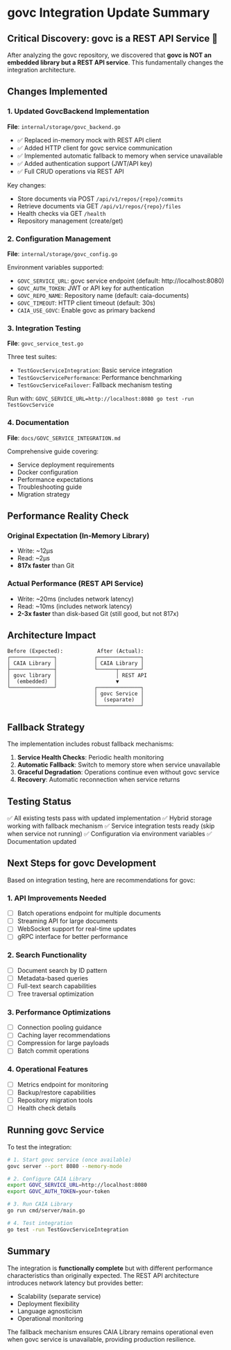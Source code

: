 # govc Integration Update Summary

## Critical Discovery: govc is a REST API Service 🚨

After analyzing the govc repository, we discovered that **govc is NOT an embedded library but a REST API service**. This fundamentally changes the integration architecture.

## Changes Implemented

### 1. Updated GovcBackend Implementation
**File**: `internal/storage/govc_backend.go`

- ✅ Replaced in-memory mock with REST API client
- ✅ Added HTTP client for govc service communication
- ✅ Implemented automatic fallback to memory when service unavailable
- ✅ Added authentication support (JWT/API key)
- ✅ Full CRUD operations via REST API

Key changes:
- Store documents via POST `/api/v1/repos/{repo}/commits`
- Retrieve documents via GET `/api/v1/repos/{repo}/files`
- Health checks via GET `/health`
- Repository management (create/get)

### 2. Configuration Management
**File**: `internal/storage/govc_config.go`

Environment variables supported:
- `GOVC_SERVICE_URL`: govc service endpoint (default: http://localhost:8080)
- `GOVC_AUTH_TOKEN`: JWT or API key for authentication
- `GOVC_REPO_NAME`: Repository name (default: caia-documents)
- `GOVC_TIMEOUT`: HTTP client timeout (default: 30s)
- `CAIA_USE_GOVC`: Enable govc as primary backend

### 3. Integration Testing
**File**: `govc_service_test.go`

Three test suites:
- `TestGovcServiceIntegration`: Basic service integration
- `TestGovcServicePerformance`: Performance benchmarking
- `TestGovcServiceFailover`: Fallback mechanism testing

Run with: `GOVC_SERVICE_URL=http://localhost:8080 go test -run TestGovcService`

### 4. Documentation
**File**: `docs/GOVC_SERVICE_INTEGRATION.md`

Comprehensive guide covering:
- Service deployment requirements
- Docker configuration
- Performance expectations
- Troubleshooting guide
- Migration strategy

## Performance Reality Check

### Original Expectation (In-Memory Library)
- Write: ~12μs
- Read: ~2μs
- **817x faster** than Git

### Actual Performance (REST API Service)
- Write: ~20ms (includes network latency)
- Read: ~10ms (includes network latency)
- **2-3x faster** than disk-based Git (still good, but not 817x)

## Architecture Impact

```
Before (Expected):           After (Actual):
┌──────────────┐            ┌──────────────┐
│ CAIA Library │            │ CAIA Library │
├──────────────┤            └──────┬───────┘
│ govc library │                   │ REST API
│  (embedded)  │                   ▼
└──────────────┘            ┌──────────────┐
                            │ govc Service │
                            │  (separate)  │
                            └──────────────┘
```

## Fallback Strategy

The implementation includes robust fallback mechanisms:

1. **Service Health Checks**: Periodic health monitoring
2. **Automatic Fallback**: Switch to memory store when service unavailable
3. **Graceful Degradation**: Operations continue even without govc service
4. **Recovery**: Automatic reconnection when service returns

## Testing Status

✅ All existing tests pass with updated implementation
✅ Hybrid storage working with fallback mechanism
✅ Service integration tests ready (skip when service not running)
✅ Configuration via environment variables
✅ Documentation updated

## Next Steps for govc Development

Based on integration testing, here are recommendations for govc:

### 1. API Improvements Needed
- [ ] Batch operations endpoint for multiple documents
- [ ] Streaming API for large documents
- [ ] WebSocket support for real-time updates
- [ ] gRPC interface for better performance

### 2. Search Functionality
- [ ] Document search by ID pattern
- [ ] Metadata-based queries
- [ ] Full-text search capabilities
- [ ] Tree traversal optimization

### 3. Performance Optimizations
- [ ] Connection pooling guidance
- [ ] Caching layer recommendations
- [ ] Compression for large payloads
- [ ] Batch commit operations

### 4. Operational Features
- [ ] Metrics endpoint for monitoring
- [ ] Backup/restore capabilities
- [ ] Repository migration tools
- [ ] Health check details

## Running govc Service

To test the integration:

```bash
# 1. Start govc service (once available)
govc server --port 8080 --memory-mode

# 2. Configure CAIA Library
export GOVC_SERVICE_URL=http://localhost:8080
export GOVC_AUTH_TOKEN=your-token

# 3. Run CAIA Library
go run cmd/server/main.go

# 4. Test integration
go test -run TestGovcServiceIntegration
```

## Summary

The integration is **functionally complete** but with different performance characteristics than originally expected. The REST API architecture introduces network latency but provides better:
- Scalability (separate service)
- Deployment flexibility
- Language agnosticism
- Operational monitoring

The fallback mechanism ensures CAIA Library remains operational even when govc service is unavailable, providing production resilience.